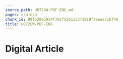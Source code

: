 ```yaml
---
source_path: H072GW-PDF-ENG.md
pages: n/a-n/a
chunk_id: 99f52085934f761f53b113371819faaeea71bf40
title: H072GW-PDF-ENG
---
```

# Digital Article
